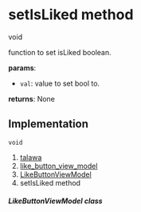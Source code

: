 
<div>

# setIsLiked method

</div>


void 



function to set isLiked boolean.

**params**:

-   `val`: value to set bool to.

**returns**: None



## Implementation

``` language-dart
void  
```







1.  [talawa](../../index.md)
2.  [like_button_view_model](../../view_model_widgets_view_models_like_button_view_model/)
3.  [LikeButtonViewModel](../../view_model_widgets_view_models_like_button_view_model/LikeButtonViewModel-class.md)
4.  setIsLiked method

##### LikeButtonViewModel class







